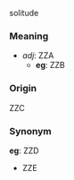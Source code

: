 solitude
### Meaning
+ _adj_: ZZA
    + __eg__: ZZB

### Origin

ZZC

### Synonym

__eg__: ZZD

+ ZZE


